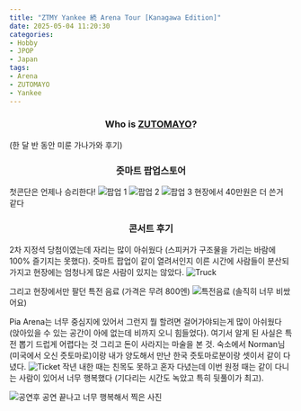 ```yaml
---
title: "ZTMY Yankee 続 Arena Tour [Kanagawa Edition]"
date: 2025-05-04 11:20:30
categories:
- Hobby
- JPOP
- Japan
tags:
- Arena
- ZUTOMAYO
- Yankee
---
```


### <center>Who is [ZUTOMAYO](https://zutomayo.net/)?</center>


(한 달 반 동안 미룬 가나가와 후기)

### <center>즛마트 팝업스토어</center>
첫콘단은 언제나 승리한다!
![팝업 1](/post_image/25_03_29/popup5.jpeg)
![팝업 2](/post_image/25_03_29/popup3.jpeg)
![팝업 3](/post_image/25_03_29/popup1.jpeg)
현장에서 40만원은 더 쓴거 같다

### <center>콘서트 후기</center>
2차 지정석 당첨이였는데 자리는 많이 아쉬웠다 (스피커가 구조물을 가리는 바람에 100% 즐기지는 못했다). 즛마트 팝업이 같이 열려서인지 이른 시간에 사람들이 분산되가지고 현장에는 엄청나게 많은 사람이 있지는 않았다. 
![Truck](/post_image/25_03_29/truck.jpeg)

그리고 현장에서만 팔던 특전 음료 (가격은 무려 800엔)
![특전음료](/post_image/25_03_29/drink.jpeg)
(솔직히 너무 비쌌어요)

Pia Arena는 너무 중심지에 있어서 그런지 뭘 할려면 걸어가야되는게 많이 아쉬웠다 (앉아있을 수 있는 공간이 아에 없는데 비까지 오니 힘들었다). 여기서 알게 된 사실은 특전 뽑기 드럽게 어렵다는 것 그리고 돈이 사라지는 마술을 본 것. 숙소에서 Norman님(미국에서 오신 즛토마로)이랑 내가 양도해서 만난 한국 즛토마로분이랑 셋이서 같이 다녔다. 
![Ticket](/post_image/25_03_29/ticket.jpeg)
작년 내한 때는 친목도 못하고 혼자 다녔는데 이번 원정 때는 같이 다니는 사람이 있어서 너무 행복했다 (기다리는 시간도 녹았고 특히 뒷풀이가 최고). 

![공연후](/post_image/25_03_29/after_show.jpeg)
공연 끝나고 너무 행복해서 찍은 사진